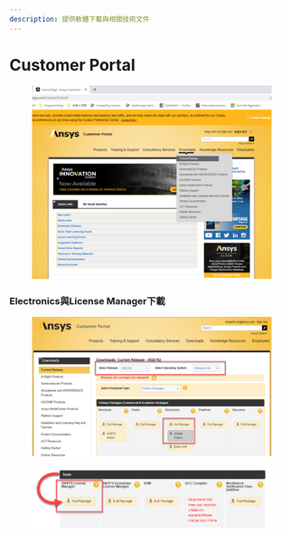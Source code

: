 ```yaml
---
description: 提供軟體下載與相關技術文件
---
```


# Customer Portal

<figure><img src="../.gitbook/assets/image (8).png" alt=""><figcaption></figcaption></figure>

### Electronics與License Manager下載

<figure><img src="../.gitbook/assets/image (2) (2).png" alt=""><figcaption></figcaption></figure>

<figure><img src="../.gitbook/assets/image (9).png" alt=""><figcaption></figcaption></figure>
